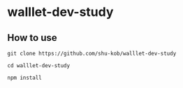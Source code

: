 # walllet-dev-study

## How to use

```
git clone https://github.com/shu-kob/walllet-dev-study

cd walllet-dev-study

npm install
```